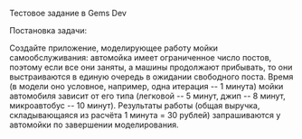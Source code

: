 Тестовое задание в Gems Dev

Постановка задачи:

Создайте приложение, моделирующее работу мойки самообслуживания: автомойка имеет ограниченное число постов, поэтому если все они заняты, а машины продолжают прибывать, то они выстраиваются в единую очередь в ожидании свободного поста. Время (в модели оно условное, например, одна итерация -- 1 минута) мойки автомобиля зависит от его типа (легковой -- 5 минут, джип -- 8 минут, микроавтобус -- 10 минут). Результаты работы (общая выручка, складывающаяся из расчёта 1 минута = 30 рублей) запрашиваются у автомойки по завершении моделирования.
